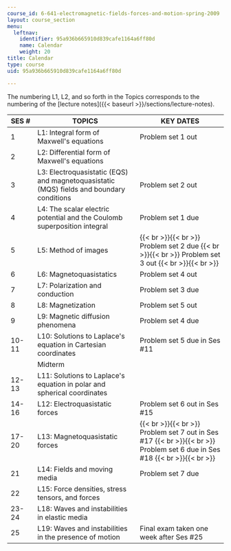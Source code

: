 ```yaml
---
course_id: 6-641-electromagnetic-fields-forces-and-motion-spring-2009
layout: course_section
menu:
  leftnav:
    identifier: 95a936b665910d839cafe1164a6ff80d
    name: Calendar
    weight: 20
title: Calendar
type: course
uid: 95a936b665910d839cafe1164a6ff80d

---
```


The numbering L1, L2, and so forth in the Topics corresponds to the numbering of the [lecture notes]({{< baseurl >}}/sections/lecture-notes).

| SES # | TOPICS | KEY DATES |
| --- | --- | --- |
| 1 | L1: Integral form of Maxwell's equations | Problem set 1 out |
| 2 | L2: Differential form of Maxwell's equations | &nbsp; |
| 3 | L3: Electroquasistatic (EQS) and magnetoquasistatic (MQS) fields and boundary conditions | Problem set 2 out |
| 4 | L4: The scalar electric potential and the Coulomb superposition integral | Problem set 1 due |
| 5 | L5: Method of images |  {{< br >}}{{< br >}} Problem set 2 due {{< br >}}{{< br >}} Problem set 3 out {{< br >}}{{< br >}}  |
| 6 | L6: Magnetoquasistatics | Problem set 4 out |
| 7 | L7: Polarization and conduction | Problem set 3 due |
| 8 | L8: Magnetization | Problem set 5 out |
| 9 | L9: Magnetic diffusion phenomena | Problem set 4 due |
| 10-11 | L10: Solutions to Laplace's equation in Cartesian coordinates | Problem set 5 due in Ses #11 |
| &nbsp; | Midterm | &nbsp; |
| 12-13 | L11: Solutions to Laplace's equation in polar and spherical coordinates | &nbsp; |
| 14-16 | L12: Electroquasistatic forces | Problem set 6 out in Ses #15 |
| 17-20 | L13: Magnetoquasistatic forces |  {{< br >}}{{< br >}} Problem set 7 out in Ses #17 {{< br >}}{{< br >}} Problem set 6 due in Ses #18 {{< br >}}{{< br >}}  |
| 21 | L14: Fields and moving media | Problem set 7 due |
| 22 | L15: Force densities, stress tensors, and forces | &nbsp; |
| 23-24 | L18: Waves and instabilities in elastic media | &nbsp; |
| 25 | L19: Waves and instabilities in the presence of motion | Final exam taken one week after Ses #25